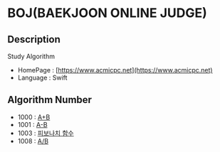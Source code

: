 # BOJ(BAEKJOON ONLINE JUDGE)

## Description
Study Algorithm
 - HomePage : [https://www.acmicpc.net](https://www.acmicpc.net)
 - Language : Swift

## Algorithm Number
 - 1000	: [A+B](https://www.acmicpc.net/problem/1000)
 - 1001	: [A-B](https://www.acmicpc.net/problem/1001)
 - 1003 : [피보나치 함수](https://www.acmicpc.net/problem/1003)
 - 1008 : [A/B](https://www.acmicpc.net/problem/1008)